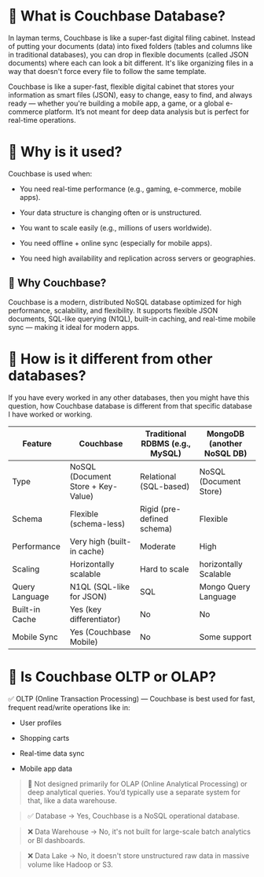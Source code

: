 # 📌 What is Couchbase Database?
In layman terms, Couchbase is like a super-fast digital filing cabinet. Instead of putting your documents (data) into fixed folders (tables and columns like in traditional databases), you can drop in flexible documents (called JSON documents) where each can look a bit different. It's like organizing files in a way that doesn't force every file to follow the same template.

Couchbase is like a super-fast, flexible digital cabinet that stores your information as smart files (JSON), easy to change, easy to find, and always ready — whether you're building a mobile app, a game, or a global e-commerce platform. It’s not meant for deep data analysis but is perfect for real-time operations.

# 📌 Why is it used?
Couchbase is used when:

* You need real-time performance (e.g., gaming, e-commerce, mobile apps).

* Your data structure is changing often or is unstructured.

* You want to scale easily (e.g., millions of users worldwide).

* You need offline + online sync (especially for mobile apps).

* You need high availability and replication across servers or geographies.

## 📌 Why Couchbase?

Couchbase is a modern, distributed NoSQL database optimized for high performance, scalability, and flexibility. It supports flexible JSON documents, SQL-like querying (N1QL), built-in caching, and real-time mobile sync — making it ideal for modern apps.


# 🔹 How is it different from other databases?
If you have every worked in any other databases, then you might have this question, how Couchbase database is different from that specific database I have worked or working.

|Feature|	Couchbase|	Traditional RDBMS (e.g., MySQL)	|MongoDB (another NoSQL DB)|
|--|--|--|--|
|Type	|NoSQL (Document Store + Key-Value)	|Relational (SQL-based)|	NoSQL (Document Store)|
|Schema|	Flexible (schema-less)	|Rigid (pre-defined schema)	|Flexible|
|Performance	|Very high (built-in cache)	|Moderate	|High|
|Scaling	|Horizontally scalable	|Hard to scale |horizontally	Scalable|
|Query Language	|N1QL (SQL-like for JSON)	|SQL	|Mongo Query Language
|Built-in Cache	|Yes (key differentiator)	|No	|No
|Mobile Sync	|Yes (Couchbase Mobile)	|No	|Some support


# 🔹 Is Couchbase OLTP or OLAP?
✅ OLTP (Online Transaction Processing) — Couchbase is best used for fast, frequent read/write operations like in:

* User profiles

* Shopping carts

* Real-time data sync

* Mobile app data

> 🚫 Not designed primarily for OLAP (Online Analytical Processing) or deep analytical queries. You’d typically use a separate system for that, like a data warehouse.

> ✅ Database → Yes, Couchbase is a NoSQL operational database.

> ❌ Data Warehouse → No, it's not built for large-scale batch analytics or BI dashboards.

> ❌ Data Lake → No, it doesn't store unstructured raw data in massive volume like Hadoop or S3.
